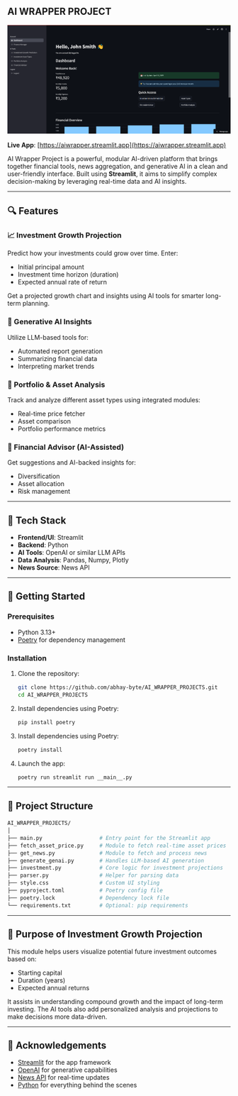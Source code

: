 ## AI WRAPPER PROJECT

![dashboard](src/dashboard.PNG)

**Live App**: [https://aiwrapper.streamlit.app](https://aiwrapper.streamlit.app)

AI Wrapper Project is a powerful, modular AI-driven platform that brings together financial tools, news aggregation, and generative AI in a clean and user-friendly interface. Built using **Streamlit**, it aims to simplify complex decision-making by leveraging real-time data and AI insights.

---

## 🔍 Features

### 📈 Investment Growth Projection
Predict how your investments could grow over time. Enter:
- Initial principal amount
- Investment time horizon (duration)
- Expected annual rate of return

Get a projected growth chart and insights using AI tools for smarter long-term planning.

### 🤖 Generative AI Insights
Utilize LLM-based tools for:
- Automated report generation
- Summarizing financial data
- Interpreting market trends

### 💼 Portfolio & Asset Analysis
Track and analyze different asset types using integrated modules:
- Real-time price fetcher
- Asset comparison
- Portfolio performance metrics

### 🧮 Financial Advisor (AI-Assisted)
Get suggestions and AI-backed insights for:
- Diversification
- Asset allocation
- Risk management

---

## 🧰 Tech Stack

- **Frontend/UI**: Streamlit
- **Backend**: Python
- **AI Tools**: OpenAI or similar LLM APIs
- **Data Analysis**: Pandas, Numpy, Plotly
- **News Source**: News API

---

## 🚀 Getting Started

### Prerequisites
- Python 3.13+
- [Poetry](https://python-poetry.org/) for dependency management

### Installation

1. Clone the repository:
   ```bash
   git clone https://github.com/abhay-byte/AI_WRAPPER_PROJECTS.git
   cd AI_WRAPPER_PROJECTS
   ```

3. Install dependencies using Poetry:
   ```bash
   pip install poetry
   ```

3. Install dependencies using Poetry:
   ```bash
   poetry install
   ```

4. Launch the app:
   ```bash
   poetry run streamlit run __main__.py
   ```

---

## 📁 Project Structure

```bash
AI_WRAPPER_PROJECTS/
│
├── main.py                  # Entry point for the Streamlit app
├── fetch_asset_price.py     # Module to fetch real-time asset prices
├── get_news.py              # Module to fetch and process news
├── generate_genai.py        # Handles LLM-based AI generation
├── investment.py            # Core logic for investment projections
├── parser.py                # Helper for parsing data
├── style.css                # Custom UI styling
├── pyproject.toml           # Poetry config file
├── poetry.lock              # Dependency lock file
└── requirements.txt         # Optional: pip requirements
```

---

## 🎯 Purpose of Investment Growth Projection

This module helps users visualize potential future investment outcomes based on:
- Starting capital
- Duration (years)
- Expected annual returns

It assists in understanding compound growth and the impact of long-term investing. The AI tools also add personalized analysis and projections to make decisions more data-driven.

---

## 🙌 Acknowledgements

- [Streamlit](https://streamlit.io/) for the app framework  
- [OpenAI](https://openai.com/) for generative capabilities  
- [News API](https://newsapi.org/) for real-time updates  
- [Python](https://www.python.org/) for everything behind the scenes
